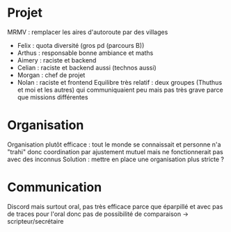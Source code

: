 # Projet
MRMV : remplacer les aires d'autoroute par des villages
- Felix : quota diversité (gros pd (parcours B))
- Arthus : responsable bonne ambiance et maths
- Aimery : raciste et backend
- Celian : raciste et backend aussi (technos aussi)
- Morgan : chef de projet
- Nolan : raciste et frontend
Equilibre très relatif : deux groupes (Thuthus et moi et les autres) qui communiquaient peu mais pas très grave parce que missions différentes
# Organisation
Organisation plutôt efficace : tout le monde se connaissait et personne n'a "trahi" donc coordination par ajustement mutuel mais ne fonctionnerait pas avec des inconnus
Solution : mettre en place une organisation plus stricte ?
# Communication
Discord mais surtout oral, pas très efficace parce que éparpillé et avec pas de traces pour l'oral donc pas de possibilité de comparaison → scripteur/secrétaire